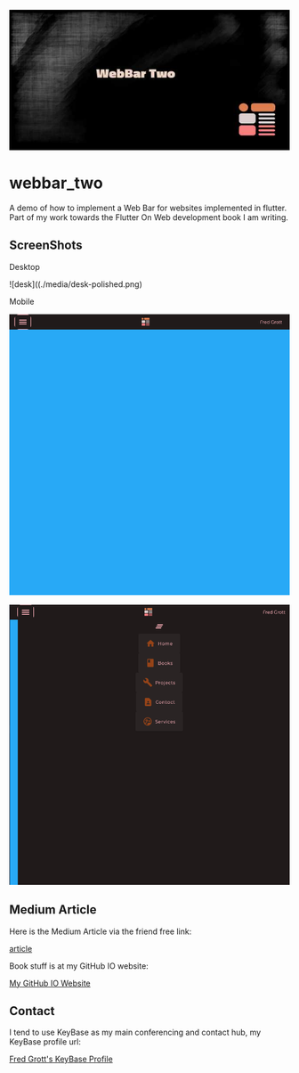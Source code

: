 ![image](./media/repo-image-header.jpg)

# webbar_two

A demo of how to implement a Web Bar for websites implemented in flutter. Part of my work towards the Flutter On Web development book I am writing.

## ScreenShots

Desktop

![desk]((./media/desk-polished.png)

Mobile

![mobile-polished-one](./media/mobile-polished-one.png)

![mobile polished two](./media/mobile-polished-two.png)

## Medium Article

Here is the Medium Article via the friend free link:

[article]()

Book stuff is at my GitHub IO website:

[My GitHub IO Website](https://fredgrott.github.io)



## Contact

I tend to use KeyBase as my main conferencing and contact hub, my KeyBase profile url:

[Fred Grott's KeyBase Profile](https://keybase.io/fredgrott)

